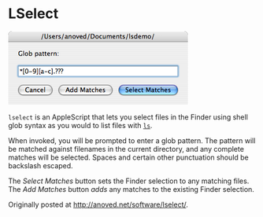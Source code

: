# LSelect

![lselect screenshot](lselect-screenshot.png)

`lselect` is an AppleScript that lets you select files in the Finder using shell glob syntax as you would to list files with [`ls`](http://developer.apple.com/documentation/Darwin/Reference/Manpages/man1/ls.1.html).

When invoked, you will be prompted to enter a glob pattern. The pattern will be matched against filenames in the current directory, and any complete matches will be selected. Spaces and certain other punctuation should be backslash escaped.

The *Select Matches* button sets the Finder selection to any matching files. The *Add Matches* button *adds* any matches to the existing Finder selection.

Originally posted at <http://anoved.net/software/lselect/>.
